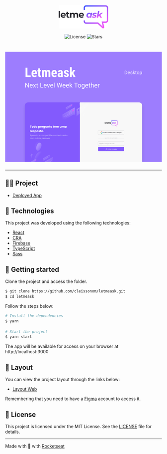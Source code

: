<p align="center">
  <img alt="Letmeask" src=".github/logo.svg" width="160px">
</p>

<p align="center">
  <img  src="https://img.shields.io/static/v1?label=license&message=MIT&color=5965E0&labelColor=121214" alt="License">
  
  <img src="https://img.shields.io/github/stars/cleissonom/letmeask?label=stars&message=MIT&color=5965E0&labelColor=121214" alt="Stars">
</p>

<h1 align="center">
    <img alt="Letmeask" title="Letmeask" src=".github/cover.svg" />
</h1>

<hr>

## 👨‍💻 Project

- [Deployed App](https://letmeask-11121.web.app/)

## 🧪 Technologies

This project was developed using the following technologies:

- [React](https://reactjs.org)
- [CRA](https://create-react-app.dev/)
- [Firebase](https://firebase.google.com/)
- [TypeScript](https://www.typescriptlang.org/)
- [Sass](https://sass-lang.com/)

## 🚀 Getting started

Clone the project and access the folder.

```bash
$ git clone https://github.com/cleissonom/letmeask.git
$ cd letmeask
```

Follow the steps below:
```bash
# Install the dependencies
$ yarn

# Start the project
$ yarn start
```
The app will be available for access on your browser at http://localhost:3000

## 🔖 Layout

You can view the project layout through the links below:

- [Layout Web](https://www.figma.com/file/u0BQK8rCf2KgzcukdRRCWh/Letmeask/duplicate) 

Remembering that you need to have a [Figma](http://figma.com/) account to access it.

## 📝 License

This project is licensed under the MIT License. See the [LICENSE](LICENSE.md) file for details.


---

Made with 💜 with [Rocketseat](https://discord.gg/gKUVrzrPrU)
